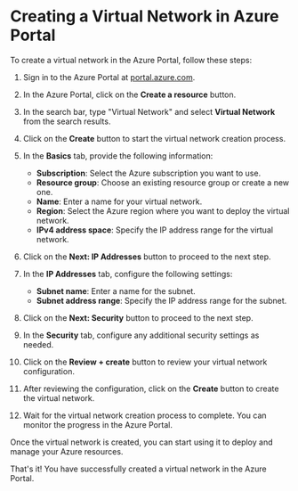 # Creating a Virtual Network in Azure Portal

To create a virtual network in the Azure Portal, follow these steps:

1. Sign in to the Azure Portal at [portal.azure.com](https://portal.azure.com).

2. In the Azure Portal, click on the **Create a resource** button.

3. In the search bar, type "Virtual Network" and select **Virtual Network** from the search results.

4. Click on the **Create** button to start the virtual network creation process.

5. In the **Basics** tab, provide the following information:
    - **Subscription**: Select the Azure subscription you want to use.
    - **Resource group**: Choose an existing resource group or create a new one.
    - **Name**: Enter a name for your virtual network.
    - **Region**: Select the Azure region where you want to deploy the virtual network.
    - **IPv4 address space**: Specify the IP address range for the virtual network.

6. Click on the **Next: IP Addresses** button to proceed to the next step.

7. In the **IP Addresses** tab, configure the following settings:
    - **Subnet name**: Enter a name for the subnet.
    - **Subnet address range**: Specify the IP address range for the subnet.

8. Click on the **Next: Security** button to proceed to the next step.

9. In the **Security** tab, configure any additional security settings as needed.

10. Click on the **Review + create** button to review your virtual network configuration.

11. After reviewing the configuration, click on the **Create** button to create the virtual network.

12. Wait for the virtual network creation process to complete. You can monitor the progress in the Azure Portal.

Once the virtual network is created, you can start using it to deploy and manage your Azure resources.

That's it! You have successfully created a virtual network in the Azure Portal.